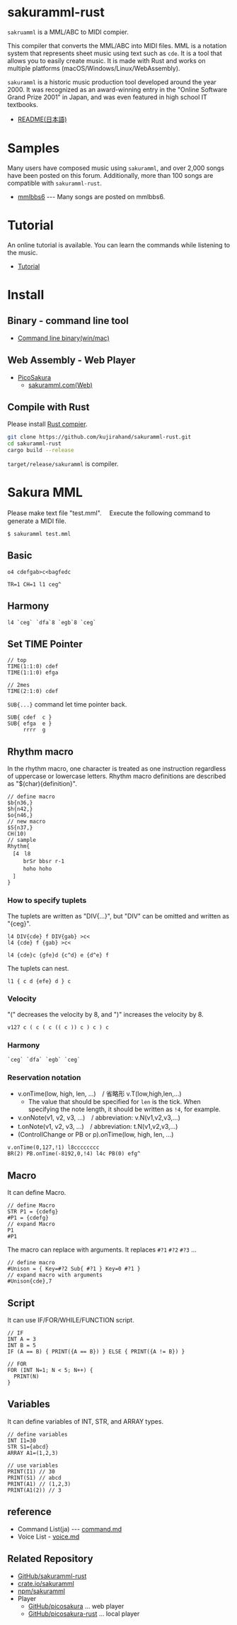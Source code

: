 # sakuramml-rust

`sakruamml` is a MML/ABC to MIDI compier.

This compiler that converts the MML/ABC into MIDI files. 
MML is a notation system that represents sheet music using text such as `cde`.
It is a tool that allows you to easily create music.
It is made with Rust and works on multiple platforms (macOS/Windows/Linux/WebAssembly).

`sakuramml` is a historic music production tool developed around the year 2000.
It was recognized as an award-winning entry in the "Online Software Grand Prize 2001" in Japan, and was even featured in high school IT textbooks.

- [README(日本語)](https://github.com/kujirahand/sakuramml-rust/blob/main/README_ja.md)

# Samples

Many users have composed music using `sakuramml`, and over 2,000 songs have been posted on this forum.
Additionally, more than 100 songs are compatible with `sakuramml-rust`.

- [mmlbbs6](https://sakuramml.com/mmlbbs6/index.php?action=pico) --- Many songs are posted on mmlbbs6.

# Tutorial

An online tutorial is available. You can learn the commands while listening to the music.

- [Tutorial](https://sakuramml.com/index.php?%E7%B0%A1%E5%8D%98%E3%81%AA%E4%BD%BF%E3%81%84%E6%96%B9)

# Install

## Binary - command line tool

- [Command line binary(win/mac)](https://github.com/kujirahand/sakuramml-rust/releases/)

## Web Assembly - Web Player

- [PicoSakura](https://sakuramml.com/picosakura/)
  - [sakuramml.com(Web)](https://sakuramml.com)

## Compile with Rust

Please install [Rust compier](https://www.rust-lang.org/tools/install).

```sh
git clone https://github.com/kujirahand/sakuramml-rust.git
cd sakuramml-rust
cargo build --release
```

`target/release/sakuramml` is compiler.


# Sakura MML

Please make text file "test.mml". 　Execute the following command to generate a MIDI file.

```
$ sakuramml test.mml
```

## Basic

```
o4 cdefgab>c<bagfedc
```

```
TR=1 CH=1 l1 ceg^
```

## Harmony

```
l4 `ceg` `dfa`8 `egb`8 `ceg`
```

## Set TIME Pointer


```
// top
TIME(1:1:0) cdef
TIME(1:1:0) efga

// 2mes
TIME(2:1:0) cdef
```

`SUB{...}` command let time pointer back.

```
SUB{ cdef  c }
SUB{ efga  e }
     rrrr  g
```

## Rhythm macro

In the rhythm macro, one character is treated as one instruction regardless of uppercase or lowercase letters.
Rhythm macro definitions are described as "$(char){definition}".


```
// define macro
$b{n36,}
$h{n42,}
$o{n46,}
// new macro
$S{n37,}
CH(10)
// sample
Rhythm{
　[4　l8
　　　brSr bbsr r-1
　　　hoho hoho
　]
}
```


### How to specify tuplets

The tuplets are written as "DIV{...}", but "DIV" can be omitted and written as "{ceg}".

```
l4 DIV{cde} f DIV{gab} >c<
l4 {cde} f {gab} >c<
```


```
l4 {cde}c {gfe}d {c^d} e {d^e} f
```

The tuplets can nest.

```
l1 { c d {efe} d } c
```

### Velocity

"(" decreases the velocity by 8, and ")" increases the velocity by 8.

```
v127 c ( c ( c (( c )) c ) c ) c  
```

### Harmony


```
`ceg` `dfa` `egb` `ceg`
```

### Reservation notation

- v.onTime(low, high, len, ...)　/ 省略形 v.T(low,high,len,...)
  - The value that should be specified for `len` is the tick. When specifying the note length, it should be written as `!4`, for example.
- v.onNote(v1, v2, v3, ...)　/ abbreviation: v.N(v1,v2,v3,...)
- t.onNote(v1, v2, v3, ...)　/ abbreviation: t.N(v1,v2,v3,...)
- (ControllChange or PB or p).onTime(low, high, len, ...)

```
v.onTime(0,127,!1) l8cccccccc
BR(2) PB.onTime(-8192,0,!4) l4c PB(0) efg^
```

## Macro

It can define Macro.

```
// define Macro
STR P1 = {cdefg}
#P1 = {cdefg}
// expand Macro
P1
#P1
```

The macro can replace with arguments. 
It replaces `#?1` `#?2` `#?3` ...

```
// define macro
#Unison = { Key=#?2 Sub{ #?1 } Key=0 #?1 }
// expand macro with arguments 
#Unison{cde},7
```

## Script

It can use IF/FOR/WHILE/FUNCTION script.

```
// IF 
INT A = 3
INT B = 5
IF (A == B) { PRINT({A == B}) } ELSE { PRINT({A != B}) }

// FOR
FOR (INT N=1; N < 5; N++) {
  PRINT(N)
}
```

## Variables

 It can define variables of INT, STR, and ARRAY types.

```
// define variables
INT I1=30
STR S1={abcd}
ARRAY A1=(1,2,3)

// use variables
PRINT(I1) // 30
PRINT(S1) // abcd
PRINT(A1) // (1,2,3)
PRINT(A1(2)) // 3
```

## reference

- Command List(ja) --- [command.md](command.md)
- Voice List - [voice.md](voice.md)

## Related Repository

- [GitHub/sakuramml-rust](https://github.com/kujirahand/sakuramml-rust)
- [crate.io/sakuramml](https://crates.io/crates/sakuramml)
- [npm/sakuramml](https://www.npmjs.com/package/sakuramml)
- Player
  - [GitHub/picosakura](https://github.com/kujirahand/picosakura) ... web player
  - [GitHub/picosakura-rust](https://github.com/kujirahand/picosakura-rust) ... local player
